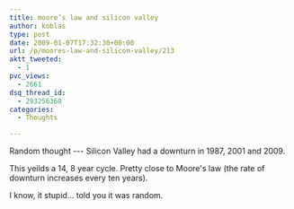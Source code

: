 ```yaml
---
title: moore’s law and silicon valley
author: koblas
type: post
date: 2009-01-07T17:32:30+00:00
url: /p/moores-law-and-silicon-valley/213
aktt_tweeted:
  - 1
pvc_views:
  - 2661
dsq_thread_id:
  - 293256368
categories:
  - Thoughts

---
```

Random thought --- Silicon Valley had a downturn in 1987, 2001 and 2009. 

This yeilds a 14, 8 year cycle. Pretty close to Moore's law (the rate of downturn increases every ten years).

I know, it stupid... told you it was random.
